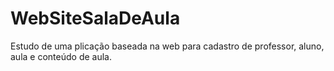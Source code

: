 # WebSiteSalaDeAula

Estudo de uma plicação baseada na web para cadastro de professor, aluno, aula e conteúdo de aula.
